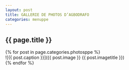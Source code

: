 ```yaml
---
layout: post
title: GALLERIE DE PHOTOS D’AGBODRAFO
categories: menuppe
---
```


## {{ page.title }}

<div id="sliderFrame" markdown="1">
<div id="slider" markdown="1">
{% for post in page.categories.photosppe %}
 <div class="figure" markdown="1">
  ![{{ post.caption }}]({{ post.image }} {{ post.imagetitle }})
 </div>
{% endfor %}
</div>
</div>